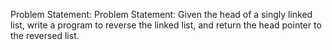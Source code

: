 Problem Statement: Problem Statement: Given the head of a singly linked list, write a program to reverse the linked list, and return the head pointer to the reversed list.